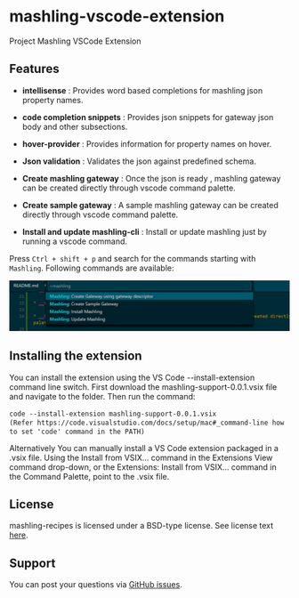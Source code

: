 # mashling-vscode-extension

Project Mashling VSCode Extension

## Features

* __intellisense__ : Provides word based completions for mashling json property names.

* __code completion snippets__ : Provides json snippets for gateway json body and other subsections.

* __hover-provider__ : Provides information for property names on hover.

* __Json validation__ : Validates the json against predefined schema.

* __Create mashling gateway__ : Once the json is ready , mashling gateway can be created directly through vscode command palette.

* __Create sample gateway__ : A sample mashling gateway can be created directly through vscode command palette.

* __Install and update mashling-cli__ : Install or update mashling just by running a vscode command.

Press `Ctrl + shift + p` and search for the commands starting with `Mashling`. Following commands are available:

![mashling-command-list.png](extras/mashling-command-list.png?raw=true)

## Installing the extension

You can install the extension using the VS Code --install-extension command line switch.
First download the mashling-support-0.0.1.vsix file and navigate to the folder. Then run the command:
```
code --install-extension mashling-support-0.0.1.vsix
(Refer https://code.visualstudio.com/docs/setup/mac#_command-line how to set 'code' command in the PATH)
```
Alternatively You can manually install a VS Code extension packaged in a .vsix file. Using the Install from VSIX... command in the Extensions View command drop-down, or the Extensions: Install from VSIX... command in the Command Palette, point to the .vsix file.

## License
mashling-recipes is licensed under a BSD-type license. See license text [here](https://github.com/TIBCOSoftware/vscode-extension-mashling/issues/TIBCO%20LICENSE.txt).

## Support
You can post your questions via [GitHub issues](https://github.com/TIBCOSoftware/vscode-extension-mashling/issues).

